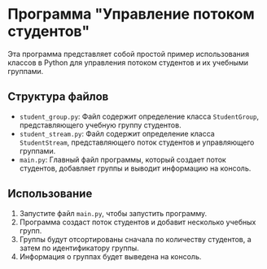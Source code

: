 # Программа "Управление потоком студентов"

Эта программа представляет собой простой пример использования классов в Python для управления потоком студентов и их учебными группами.

## Структура файлов

- `student_group.py`: Файл содержит определение класса `StudentGroup`, представляющего учебную группу студентов.
- `student_stream.py`: Файл содержит определение класса `StudentStream`, представляющего поток студентов и управляющего группами.
- `main.py`: Главный файл программы, который создает поток студентов, добавляет группы и выводит информацию на консоль.

## Использование

1. Запустите файл `main.py`, чтобы запустить программу.
2. Программа создаст поток студентов и добавит несколько учебных групп.
3. Группы будут отсортированы сначала по количеству студентов, а затем по идентификатору группы.
4. Информация о группах будет выведена на консоль.

